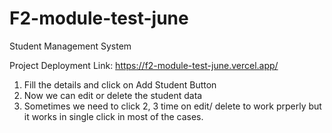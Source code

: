# F2-module-test-june
Student Management System

Project Deployment Link: https://f2-module-test-june.vercel.app/

1. Fill the details and click on Add Student Button
2. Now we can edit or delete the student data
3. Sometimes we need to click 2, 3 time on edit/ delete to work prperly but it works in single click in most of the cases.

